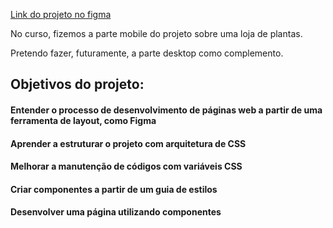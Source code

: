 [Link do projeto no figma](https://www.figma.com/file/OLI9pBJtUx71gdPPlYu9qZ/Styleguides)

No curso, fizemos a parte mobile do projeto sobre uma loja de plantas.

Pretendo fazer, futuramente, a parte desktop como complemento.


<h2>Objetivos do projeto:
<h4>
<h4>Entender o processo de desenvolvimento de páginas web a partir de uma ferramenta de layout, como Figma
<h4>Aprender a estruturar o projeto com arquitetura de CSS
<h4>Melhorar a manutenção de códigos com variáveis CSS
<h4>Criar componentes a partir de um guia de estilos
<h4>Desenvolver uma página utilizando componentes





